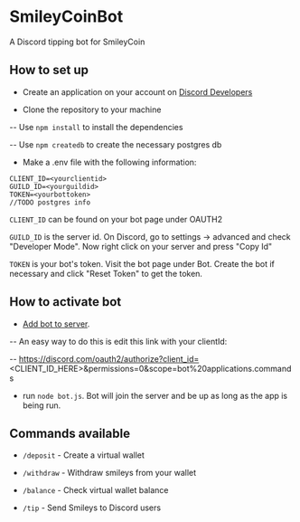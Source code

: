 # SmileyCoinBot
A Discord tipping bot for SmileyCoin

## How to set up

- Create an application on your account on [Discord Developers](https://discord.com/developers/applications/)

- Clone the repository to your machine

-- Use `npm install` to install the dependencies
    
-- Use `npm createdb` to create the necessary postgres db

- Make a .env file with the following information:
```
CLIENT_ID=<yourclientid>
GUILD_ID=<yourguildid>
TOKEN=<yourbottoken>
//TODO postgres info
```
`CLIENT_ID` can be found on your bot page under OAUTH2

`GUILD_ID` is the server id. On Discord, go to settings -> advanced and check "Developer Mode". Now right click on your server and press "Copy Id"

`TOKEN` is your bot's token. Visit the bot page under Bot. Create the bot if necessary and click "Reset Token" to get the token.
    
    
## How to activate bot

- [Add bot to server](https://discordjs.guide/preparations/adding-your-bot-to-servers.html#bot-invite-links). 

-- An easy way to do this is edit this link with your clientId: 

-- https://discord.com/oauth2/authorize?client_id=<CLIENT_ID_HERE>&permissions=0&scope=bot%20applications.commands

- run `node bot.js`. Bot will join the server and be up as long as the app is being run.

## Commands available


- `/deposit` - Create a virtual wallet

- `/withdraw` - Withdraw smileys from your wallet

- `/balance` - Check virtual wallet balance

- `/tip` - Send Smileys to Discord users
